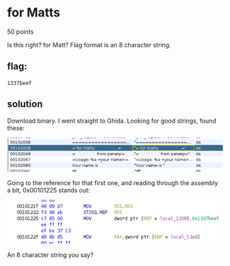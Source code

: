 # for Matts
50 points

Is this right? for Matt? Flag format is an 8 character string.

## flag:
```shell
1337beef
```

## solution
Download binary. I went straight to Ghida. Looking for good strings, found these:

![eac75ae8950b4009aa24eac9ab61a2f4.png](../../_resources/2f01b9b3982e4a2f9d876ec151bf6666.png)

Going to the reference for that first one, and reading through the assembly a bit, 0x00101225 stands out:

![e3b21ab02b8586ab59383efce7b35c78.png](../../_resources/6abf885c1c26407a9ec005103d6cc154.png)

An 8 character string you say?


